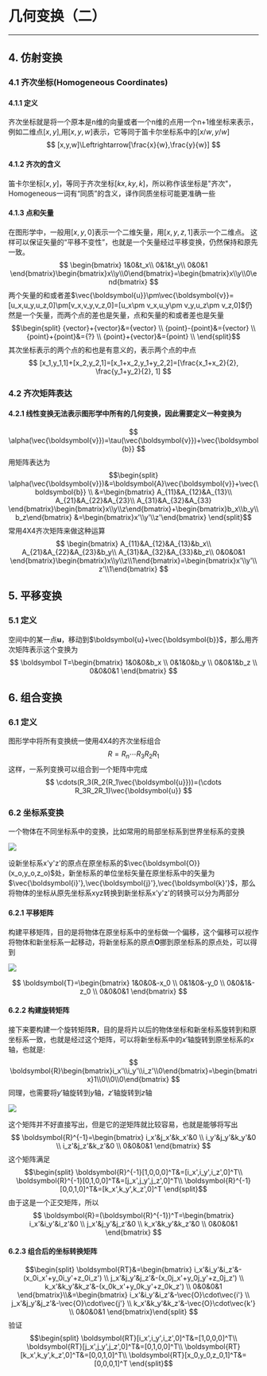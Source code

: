 # 几何变换（二）
----
## 4. 仿射变换

### 4.1 齐次坐标(Homogeneous Coordinates)

#### 4.1.1 定义
齐次坐标就是将一个原本是n维的向量或者一个n维的点用一个n+1维坐标来表示，例如二维点$[x,y]$,用$[x,y,w]$表示，它等同于笛卡尔坐标系中的$[x/w,y/w]$
$$
[x,y,w]\Leftrightarrow[\frac{x}{w},\frac{y}{w}]
$$

#### 4.1.2 齐次的含义
笛卡尔坐标$[x,y]$，等同于齐次坐标$[kx,ky,k]$，所以称作该坐标是"齐次"，Homogeneous一词有“同质”的含义，译作同质坐标可能更准确一些

#### 4.1.3 点和矢量
在图形学中，一般用$[x,y,0]$表示一个二维矢量，用$[x,y,z,1]$表示一个二维点。 这样可以保证矢量的“平移不变性”，也就是一个矢量经过平移变换，仍然保持和原先一致。
$$
\begin{bmatrix}
1&0&t_x\\
0&1&t_y\\
0&0&1
\end{bmatrix}\begin{bmatrix}x\\y\\0\end{bmatrix}=\begin{bmatrix}x\\y\\0\end{bmatrix}
$$
两个矢量的和或者差$\vec{\boldsymbol{u}}\pm\vec{\boldsymbol{v}}=[u_x,u_y,u_z,0]\pm[v_x,v_y,v_z,0]=[u_x\pm v_x,u_y\pm v_y,u_z\pm v_z,0]$仍然是一个矢量，而两个点的差也是矢量，点和矢量的和或者差也是矢量
$$\begin{split}
{vector}+{vector}&={vector} \\
{point}-{point}&={vector} \\
{point}+{point}&={?} \\
{point}+{vector}&={point} \\
\end{split}$$
其次坐标表示的两个点的和也是有意义的，表示两个点的中点
$$
[x_1,y_1,1]+[x_2,y_2,1]=[x_1+x_2,y_1+y_2,2]=[\frac{x_1+x_2}{2}, \frac{y_1+y_2}{2}, 1]
$$

### 4.2 齐次矩阵表达
#### 4.2.1 线性变换无法表示图形学中所有的几何变换，因此需要定义一种变换为
$$
\alpha(\vec{\boldsymbol{v}})=\tau(\vec{\boldsymbol{v}})+\vec{\boldsymbol{b}}
$$
用矩阵表达为
$$\begin{split}
\alpha(\vec{\boldsymbol{v}})&=\boldsymbol{A}\vec{\boldsymbol{v}}+\vec{\boldsymbol{b}} \\
&=\begin{bmatrix}
A_{11}&A_{12}&A_{13}\\
A_{21}&A_{22}&A_{23}\\
A_{31}&A_{32}&A_{33}
\end{bmatrix}\begin{bmatrix}x\\y\\z\end{bmatrix}+\begin{bmatrix}b_x\\b_y\\b_z\end{bmatrix}
&=\begin{bmatrix}x'\\y'\\z'\end{bmatrix}
\end{split}$$
常用4X4齐次矩阵来做这种运算
$$
\begin{bmatrix}
A_{11}&A_{12}&A_{13}&b_x\\
A_{21}&A_{22}&A_{23}&b_y\\
A_{31}&A_{32}&A_{33}&b_z\\
0&0&0&1
\end{bmatrix}\begin{bmatrix}x\\y\\z\\1\end{bmatrix}=\begin{bmatrix}x'\\y'\\z'\\1\end{bmatrix}
$$

## 5. 平移变换

### 5.1 定义
空间中的某一点$\boldsymbol u$，移动到$\boldsymbol{u}+\vec{\boldsymbol{b}}$，那么用齐次矩阵表示这个变换为
$$
\boldsymbol T=\begin{bmatrix}
1&0&0&b_x \\
0&1&0&b_y \\
0&0&1&b_z \\
0&0&0&1
\end{bmatrix}
$$

## 6. 组合变换

### 6.1 定义
图形学中将所有变换统一使用4X4的齐次坐标组合
$$
R=R_n\cdots R_3R_2R_1 
$$
这样，一系列变换可以组合到一个矩阵中完成
$$
\cdots(R_3(R_2(R_1\vec{\boldsymbol{u}}))=(\cdots R_3R_2R_1)\vec{\boldsymbol{u}}
$$

### 6.2 坐标系变换
一个物体在不同坐标系中的变换，比如常用的局部坐标系到世界坐标系的变换

![](./transform_axis.svg)

设新坐标系x'y'z'的原点在原坐标系的$\vec{\boldsymbol{O}}(x_o,y_o,z_o)$处，新坐标系的单位坐标矢量在原坐标系中的矢量为$\vec{\boldsymbol{i}'},\vec{\boldsymbol{j}'},\vec{\boldsymbol{k}'}$，那么将物体的坐标从原先坐标系xyz转换到新坐标系x'y'z'的转换可以分为两部分
#### 6.2.1 平移矩阵
构建平移矩阵，目的是将物体在原坐标系中的坐标做一个偏移，这个偏移可以视作将物体和新坐标系一起移动，将新坐标系的原点$\boldsymbol{O}$挪到原坐标系的原点处，可以得到

![](./transform_axis_move.svg)

$$
\boldsymbol{T}=\begin{bmatrix}
1&0&0&-x_0 \\
0&1&0&-y_0 \\
0&0&1&-z_0 \\
0&0&0&1
\end{bmatrix}
$$
#### 6.2.2 构建旋转矩阵
接下来要构建一个旋转矩阵$\boldsymbol{R}$，目的是将片以后的物体坐标和新坐标系旋转到和原坐标系一致，也就是经过这个矩阵，可以将新坐标系中的$x'$轴旋转到原坐标系的$x$轴，也就是:
$$
\boldsymbol{R}\begin{bmatrix}i_x'\\i_y'\\i_z'\\0\end{bmatrix}=\begin{bmatrix}1\\0\\0\\0\end{bmatrix}
$$
同理，也需要将$y'$轴旋转到$y$轴，$z'$轴旋转到$z$轴

![](./transform_axis_roate.svg)

这个矩阵并不好直接写出，但是它的逆矩阵就比较容易，也就是能够将写出
$$
\boldsymbol{R}^{-1}=\begin{bmatrix}
i_x'&j_x'&k_x'&0 \\
i_y'&j_y'&k_y'&0 \\
i_z'&j_z'&k_z'&0 \\
0&0&0&1
\end{bmatrix}
$$
这个矩阵满足
$$\begin{split}
\boldsymbol{R}^{-1}[1,0,0,0]^T&=[i_x',i_y',i_z',0]^T\\
\boldsymbol{R}^{-1}[0,1,0,0]^T&=[j_x',j_y',j_z',0]^T\\
\boldsymbol{R}^{-1}[0,0,1,0]^T&=[k_x',k_y',k_z',0]^T
\end{split}$$
由于这是一个正交矩阵，所以
$$
\boldsymbol{R}=(\boldsymbol{R}^{-1})^T=\begin{bmatrix}
i_x'&i_y'&i_z'&0 \\
j_x'&j_y'&j_z'&0 \\
k_x'&k_y'&k_z'&0 \\
0&0&0&1
\end{bmatrix}
$$
#### 6.2.3 组合后的坐标转换矩阵
$$\begin{split}
\boldsymbol{RT}&=\begin{bmatrix}
i_x'&i_y'&i_z'&-(x_0i_x'+y_0i_y'+z_0i_z') \\
j_x'&j_y'&j_z'&-(x_0j_x'+y_0j_y'+z_0j_z') \\
k_x'&k_y'&k_z'&-(x_0k_x'+y_0k_y'+z_0k_z') \\
0&0&0&1
\end{bmatrix}\\&=\begin{bmatrix}
i_x'&i_y'&i_z'&-\vec{O}\cdot\vec{i'} \\
j_x'&j_y'&j_z'&-\vec{O}\cdot\vec{j'} \\
k_x'&k_y'&k_z'&-\vec{O}\cdot\vec{k'} \\
0&0&0&1
\end{bmatrix}\end{split}
$$
验证
$$\begin{split}
\boldsymbol{RT}[i_x',i_y',i_z',0]^T&=[1,0,0,0]^T\\
\boldsymbol{RT}[j_x',j_y',j_z',0]^T&=[0,1,0,0]^T\\
\boldsymbol{RT}[k_x',k_y',k_z',0]^T&=[0,0,1,0]^T\\
\boldsymbol{RT}[x_0,y_0,z_0,1]^T&=[0,0,0,1]^T
\end{split}$$